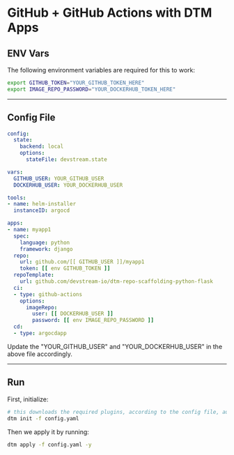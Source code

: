 # GitHub + GitHub Actions with DTM Apps

## ENV Vars

The following environment variables are required for this to work:

```bash
export GITHUB_TOKEN="YOUR_GITHUB_TOKEN_HERE"
export IMAGE_REPO_PASSWORD="YOUR_DOCKERHUB_TOKEN_HERE"
```

---

## Config File

```yaml
config:
  state:
    backend: local
    options:
      stateFile: devstream.state

vars:
  GITHUB_USER: YOUR_GITHUB_USER
  DOCKERHUB_USER: YOUR_DOCKERHUB_USER    

tools:
- name: helm-installer
  instanceID: argocd

apps:
- name: myapp1
  spec:
    language: python
    framework: django
  repo:
    url: github.com/[[ GITHUB_USER ]]/myapp1
    token: [[ env GITHUB_TOKEN ]]
  repoTemplate:
    url: github.com/devstream-io/dtm-repo-scaffolding-python-flask
  ci:
  - type: github-actions
    options:
      imageRepo:
        user: [[ DOCKERHUB_USER ]]
        password: [[ env IMAGE_REPO_PASSWORD ]]
  cd:
  - type: argocdapp
```

Update the "YOUR_GITHUB_USER" and "YOUR_DOCKERHUB_USER" in the above file accordingly.

---

## Run

First, initialize:

```bash
# this downloads the required plugins, according to the config file, automatically.
dtm init -f config.yaml
```

<script id="asciicast-EMzx8lzZq5AJpAMoJY23fh8A3" src="https://asciinema.org/a/EMzx8lzZq5AJpAMoJY23fh8A3.js" async></script>

Then we apply it by running:

```bash
dtm apply -f config.yaml -y
```

<script id="asciicast-z1XlVm9kGjzArV9aNERD7acfH" src="https://asciinema.org/a/z1XlVm9kGjzArV9aNERD7acfH.js" async></script>
